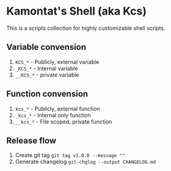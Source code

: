 # Kamontat's Shell (aka Kcs)

This is a scripts collection for highly customizable shell scripts.

## Variable convension

1. `KCS_*` - Publicly, external variable
2. `_KCS_*` - Internal variable
3. `__KCS_*` - private variable

## Function convension

1. `kcs_*` - Publicly, external function
2. `_kcs_*` - Internal only function
3. `__kcs_*` - File scoped, private function

## Release flow

1. Create git tag `git tag v1.0.0 --message ""`
2. Generate changelog `git-chglog --output CHANGELOG.md`
